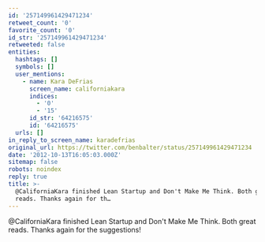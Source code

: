 ```yaml
---
id: '257149961429471234'
retweet_count: '0'
favorite_count: '0'
id_str: '257149961429471234'
retweeted: false
entities:
  hashtags: []
  symbols: []
  user_mentions:
    - name: Kara DeFrias
      screen_name: californiakara
      indices:
        - '0'
        - '15'
      id_str: '64216575'
      id: '64216575'
  urls: []
in_reply_to_screen_name: karadefrias
original_url: https://twitter.com/benbalter/status/257149961429471234
date: '2012-10-13T16:05:03.000Z'
sitemap: false
robots: noindex
reply: true
title: >-
  @CaliforniaKara finished Lean Startup and Don't Make Me Think. Both great
  reads. Thanks again for th…
---
```


@CaliforniaKara finished Lean Startup and Don't Make Me Think. Both great reads. Thanks again for the suggestions!